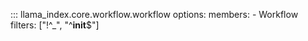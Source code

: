 ::: llama_index.core.workflow.workflow
    options:
      members:
        - Workflow
      filters: ["!^_", "^__init__$"]
